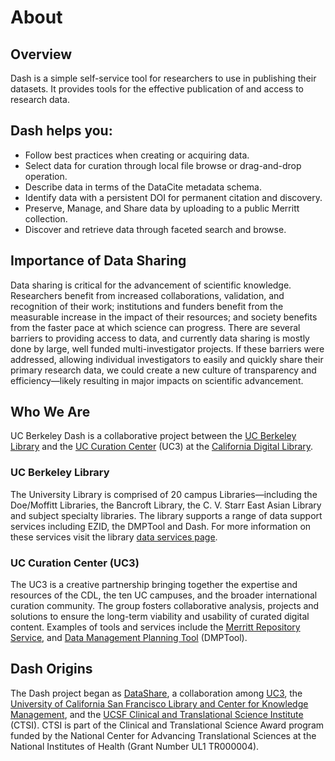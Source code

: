 # About

## Overview

Dash is a simple self-service tool for researchers to use in publishing
their datasets. It provides tools for the effective publication of and
access to research data.

## Dash helps you:

- Follow best practices when creating or acquiring data.
- Select data for curation through local file browse or drag-and-drop
  operation.
- Describe data in terms of the DataCite metadata schema.
- Identify data with a persistent DOI for permanent citation and discovery.
- Preserve, Manage, and Share data by uploading to a public Merritt
  collection.
- Discover and retrieve data through faceted search and browse.

## Importance of Data Sharing

Data sharing is critical for the advancement of scientific knowledge.
Researchers benefit from increased collaborations, validation, and
recognition of their work; institutions and funders benefit from the
measurable increase in the impact of their resources; and society benefits
from the faster pace at which science can progress. There are several
barriers to providing access to data, and currently data sharing is mostly
done by large, well funded multi-investigator projects. If these barriers
were addressed, allowing individual investigators to easily and quickly
share their primary research data, we could create a new culture of
transparency and efficiency—likely resulting in major impacts on scientific
advancement.

## Who We Are

UC Berkeley Dash is a collaborative project between the
[UC Berkeley Library](http://lib.berkeley.edu/) and the
[UC Curation Center](http://cdlib.org/uc3) (UC3) at the
[California Digital Library](http://cdlib.org/).

### UC Berkeley Library

The University Library is comprised of 20 campus Libraries—including the
Doe/Moffitt Libraries, the Bancroft Library, the C. V. Starr East Asian
Library and subject specialty libraries. The library supports a range of
data support services including EZID, the DMPTool and Dash. For more
information on these services visit the library [data services page](http://www.lib.berkeley.edu/how-to-find/data-gis).

### UC Curation Center (UC3)

The UC3 is a creative partnership bringing together the expertise and
resources of the CDL, the ten UC campuses, and the broader international
curation community. The group fosters collaborative analysis, projects and
solutions to ensure the long-term viability and usability of curated
digital content. Examples of tools and services include the
[Merritt Repository Service](https://merritt.cdlib.org/), and
[Data Management Planning Tool](https://dmptool.org/) (DMPTool).

## Dash Origins

The Dash project began as [DataShare](http://datashare.ucsf.edu/), a
collaboration among [UC3](http://www.cdlib.org/uc3), the
[University of California San Francisco Library and Center for Knowledge Management](http://www.library.ucsf.edu/),
and the
[UCSF Clinical and Translational Science Institute](http://ctsi.ucsf.edu/)
(CTSI). CTSI is part of the Clinical and Translational Science Award
program funded by the National Center for Advancing Translational Sciences
at the National Institutes of Health (Grant Number UL1 TR000004).
